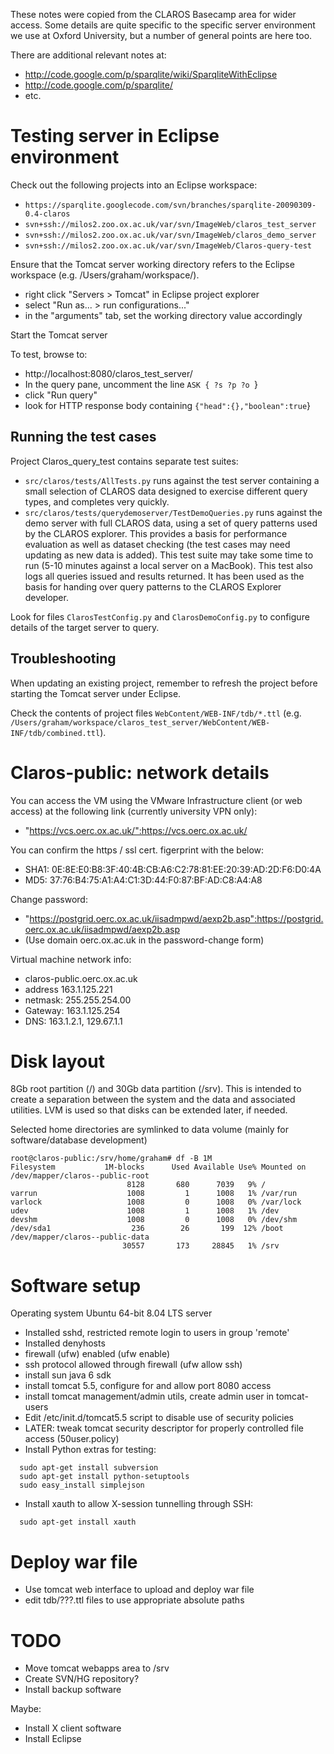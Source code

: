 These notes were copied from the CLAROS Basecamp area for wider access.  Some details are quite specific to the specific server environment we use at Oxford University, but a number of general points are here too.

There are additional relevant notes at:
  * http://code.google.com/p/sparqlite/wiki/SparqliteWithEclipse
  * http://code.google.com/p/sparqlite/
  * etc.

# Testing server in Eclipse environment #

Check out the following projects into an Eclipse workspace:
  * `https://sparqlite.googlecode.com/svn/branches/sparqlite-20090309-0.4-claros`
  * `svn+ssh://milos2.zoo.ox.ac.uk/var/svn/ImageWeb/claros_test_server`
  * `svn+ssh://milos2.zoo.ox.ac.uk/var/svn/ImageWeb/claros_demo_server`
  * `svn+ssh://milos2.zoo.ox.ac.uk/var/svn/ImageWeb/Claros-query-test`

Ensure that the Tomcat server working directory refers to the Eclipse workspace (e.g. /Users/graham/workspace/).
  * right click "Servers > Tomcat" in Eclipse project explorer
  * select "Run as... > run configurations..."
  * in the "arguments" tab, set the working directory value accordingly

Start the Tomcat server

To test, browse to:
  * http://localhost:8080/claros_test_server/
  * In the query pane, uncomment the line `ASK { ?s ?p ?o `}
  * click "Run query"
  * look for HTTP response body containing `{"head":{},"boolean":true`}

## Running the test cases ##

Project Claros\_query\_test contains separate test suites:
  * `src/claros/tests/AllTests.py` runs against the test server containing a small selection of CLAROS data designed to exercise different query types, and completes very quickly.
  * `src/claros/tests/querydemoserver/TestDemoQueries.py` runs against the demo server with full CLAROS data, using a set of query patterns used by the CLAROS explorer.  This provides a basis for performance evaluation as well as dataset checking (the test cases may need updating as new data is added).  This test suite may take some time to run (5-10 minutes against a local server on a MacBook).  This test also logs all queries issued and results returned.  It has been used as the basis for handing over query patterns to the CLAROS Explorer developer.

Look for files `ClarosTestConfig.py` and `ClarosDemoConfig.py` to configure details of the target server to query.

## Troubleshooting ##

When updating an existing project, remember to refresh the project before starting the Tomcat server under Eclipse.

Check the contents of project files `WebContent/WEB-INF/tdb/*.ttl` (e.g. `/Users/graham/workspace/claros_test_server/WebContent/WEB-INF/tdb/combined.ttl`).

# Claros-public: network details #

You can access the VM using the VMware Infrastructure client (or web
access) at the following link (currently university VPN only):
  * "https://vcs.oerc.ox.ac.uk/":https://vcs.oerc.ox.ac.uk/

You can confirm the https / ssl cert. figerprint with the below:
  * SHA1: 0E:8E:E0:B8:3F:40:4B:CB:A6:C2:78:81:EE:20:39:AD:2D:F6:D0:4A
  * MD5:  37:76:B4:75:A1:A4:C1:3D:44:F0:87:BF:AD:C8:A4:A8

Change password:
  * "https://postgrid.oerc.ox.ac.uk/iisadmpwd/aexp2b.asp":https://postgrid.oerc.ox.ac.uk/iisadmpwd/aexp2b.asp
  * (Use domain oerc.ox.ac.uk in the password-change form)

Virtual machine network info:
  * claros-public.oerc.ox.ac.uk
  * address 163.1.125.221
  * netmask: 255.255.254.00
  * Gateway: 163.1.125.254
  * DNS: 163.1.2.1, 129.67.1.1

# Disk layout #

8Gb root partition (/) and 30Gb data partition (/srv).  This is intended to create a separation between the system and the data and associated utilities.  LVM is used so that disks can be extended later, if needed.

Selected home directories are symlinked to data volume (mainly for software/database development)

```
root@claros-public:/srv/home/graham# df -B 1M
Filesystem           1M-blocks      Used Available Use% Mounted on
/dev/mapper/claros--public-root
                          8128       680      7039   9% /
varrun                    1008         1      1008   1% /var/run
varlock                   1008         0      1008   0% /var/lock
udev                      1008         1      1008   1% /dev
devshm                    1008         0      1008   0% /dev/shm
/dev/sda1                  236        26       199  12% /boot
/dev/mapper/claros--public-data
                         30557       173     28845   1% /srv
```

# Software setup #

Operating system Ubuntu 64-bit 8.04 LTS server
  * Installed sshd, restricted remote login to users in group 'remote'
  * Installed denyhosts
  * firewall (ufw) enabled (ufw enable)
  * ssh protocol allowed through firewall (ufw allow ssh)
  * install sun java 6 sdk
  * install tomcat 5.5, configure for and allow port 8080 access
  * install tomcat management/admin utils, create admin user in tomcat-users
  * Edit /etc/init.d/tomcat5.5 script to disable use of security policies
  * LATER: tweak tomcat security descriptor for properly controlled file access (50user.policy)
  * Install Python extras for testing:
```
  sudo apt-get install subversion
  sudo apt-get install python-setuptools
  sudo easy_install simplejson
```
  * Install xauth to allow X-session tunnelling through SSH:
```
  sudo apt-get install xauth
```

# Deploy war file #

  * Use tomcat web interface to upload and deploy war file
  * edit tdb/???.ttl files to use appropriate absolute paths

# TODO #

  * Move tomcat webapps area to /srv
  * Create SVN/HG repository?
  * Install backup software

Maybe:
  * Install X client software
  * Install Eclipse